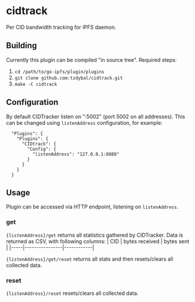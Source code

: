 # cidtrack
Per CID bandwidth tracking for IPFS daemon.

## Building
Currently this plugin can be compiled "in source tree".
Required steps:
1. `cd /path/to/go-ipfs/plugin/plugins`
1. `git clone github.com:tzdybal/cidtrack.git`
1. `make -C cidtrack`

## Configuration
By default CIDTracker listen on ":5002" (port 5002 on all addresses).
This can be changed using `listenAddress` configuration, for example:
```
  "Plugins": {
	"Plugins": {
      "CIDtrack": {
        "Config": {
		  "listenAddress": "127.0.0.1:8888"
        }
      }
    }
  }
```

## Usage
Plugin can be accessed via HTTP endpoint, listening on `listenAddress`.
### get
`{listenAddress}/get` returns all statistics gathered by CIDTracker.
Data is returned as CSV, with following columns:
| CID | bytes received | bytes sent |
|-----|----------------|------------|

`{listenAddress}/get/reset` returns all stats and then resets/clears all collected data.

### reset
`{listenAddress}/reset` resets/clears all collected data.
